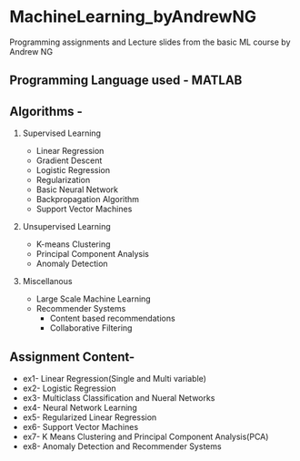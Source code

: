 # MachineLearning_byAndrewNG

Programming assignments and Lecture slides from the basic ML course by Andrew NG

## Programming Language used - MATLAB

## Algorithms - 
1. Supervised Learning
    - Linear Regression
    - Gradient Descent
    - Logistic Regression
    - Regularization
    - Basic Neural Network
    - Backpropagation Algorithm
    - Support Vector Machines

2. Unsupervised Learning
    - K-means Clustering
    - Principal Component Analysis
    - Anomaly Detection
   
3. Miscellanous
    - Large Scale Machine Learning
    - Recommender Systems
        - Content based recommendations
        - Collaborative Filtering
## Assignment Content-
- ex1- Linear Regression(Single and Multi variable)
- ex2- Logistic Regression
- ex3- Multiclass Classification and Nueral Networks
- ex4- Neural Network Learning
- ex5- Regularized Linear Regression
- ex6- Support Vector Machines
- ex7- K Means Clustering and Principal Component Analysis(PCA)
- ex8- Anomaly Detection and Recommender Systems


